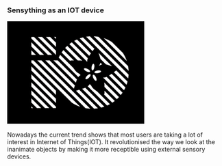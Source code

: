 ### Sensything as an IOT device

![Adafruit-IO-Logo](images/Adafruit-IO-Logo.png)

Nowadays the current trend shows that most users are taking a lot of interest in Internet of Things(IOT). It revolutionised the way we look at the inanimate objects by making it more receptible using external sensory devices.
